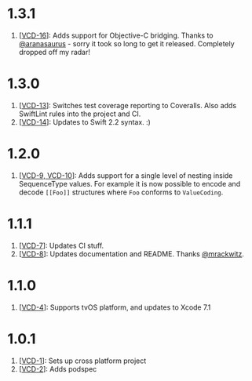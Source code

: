 # 1.3.1
1. [[VCD-16](https://github.com/danthorpe/ValueCoding/pull/16)]: Adds support for Objective-C bridging. Thanks to [@aranasaurus](https://github.com/aranasaurus) - sorry it took so long to get it released. Completely dropped off my radar!

# 1.3.0
1. [[VCD-13](https://github.com/danthorpe/ValueCoding/pull/13)]: Switches test coverage reporting to Coveralls. Also adds SwiftLint rules into the project and CI.
2. [[VCD-14](https://github.com/danthorpe/ValueCoding/pull/14)]: Updates to Swift 2.2 syntax. :)

# 1.2.0
1. [[VCD-9, VCD-10](https://github.com/danthorpe/ValueCoding/pull/10)]: Adds support for a single level of nesting inside SequenceType values. For example it is now possible to encode and decode `[[Foo]]` structures where `Foo` conforms to `ValueCoding`.
 
# 1.1.1
1. [[VCD-7](https://github.com/danthorpe/ValueCoding/pull/7)]: Updates CI stuff.
2. [[VCD-8](https://github.com/danthorpe/ValueCoding/pull/8)]: Updates documentation and README. Thanks [@mrackwitz](https://github.com/danthorpe/ValueCoding/commit/489809da1ba70abf09bc519b784d77a3c47b9f41).

# 1.1.0
1. [[VCD-4](https://github.com/danthorpe/ValueCoding/pull/4)]: Supports tvOS platform, and updates to Xcode 7.1

# 1.0.1
1. [[VCD-1](https://github.com/danthorpe/ValueCoding/pull/1)]: Sets up cross platform project
2. [[VCD-2](https://github.com/danthorpe/ValueCoding/pull/2)]: Adds podspec
